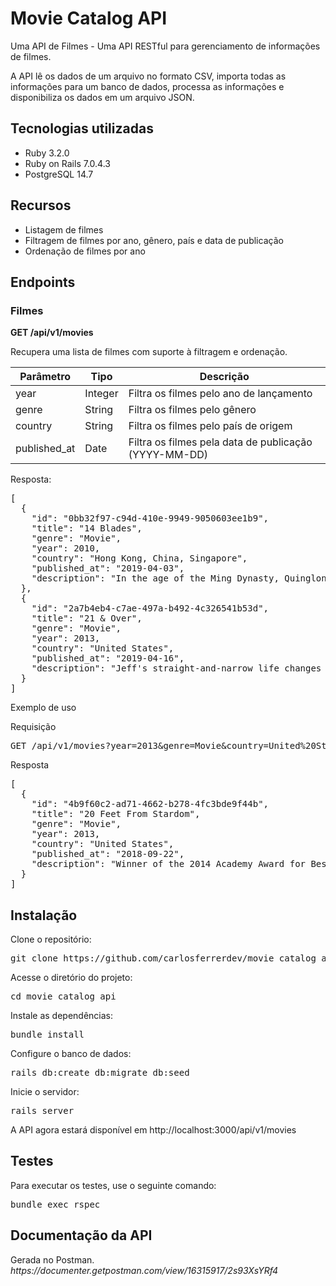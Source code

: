 <h1>Movie Catalog API</h1>
<p>Uma API de Filmes - Uma API RESTful para gerenciamento de informações de filmes.</p>
<p>A API lê os dados de um arquivo no formato CSV, importa todas as informações para um banco de dados, processa as informações e disponibiliza os dados em um arquivo JSON.</p>
<h2>Tecnologias utilizadas</h2>
<ul>
  <li>Ruby 3.2.0</li>
  <li>Ruby on Rails 7.0.4.3</li>
  <li>PostgreSQL 14.7</li>
</ul>

<h2>Recursos</h2>
<ul>
  <li>Listagem de filmes</li>
  <li>Filtragem de filmes por ano, gênero, país e data de publicação</li>
  <li>Ordenação de filmes por ano</li>
</ul>
<h2>Endpoints</h2>
<h3>Filmes</h3>
<p><strong>GET /api/v1/movies</strong></p>
<p>Recupera uma lista de filmes com suporte à filtragem e ordenação.</p>
<table>
  <thead>
    <tr>
      <th>Parâmetro</th>
      <th>Tipo</th>
      <th>Descrição</th>
    </tr>
  </thead>
  <tbody>
    <tr>
      <td>year</td>
      <td>Integer</td>
      <td>Filtra os filmes pelo ano de lançamento</td>
    </tr>
    <tr>
      <td>genre</td>
      <td>String</td>
      <td>Filtra os filmes pelo gênero</td>
    </tr>
    <tr>
      <td>country</td>
      <td>String</td>
      <td>Filtra os filmes pelo país de origem</td>
    </tr>
    <tr>
      <td>published_at</td>
      <td>Date</td>
      <td>Filtra os filmes pela data de publicação (YYYY-MM-DD)</td>
    </tr>
  </tbody>
</table>
<p>Resposta:</p>
<pre>
[
  {
    "id": "0bb32f97-c94d-410e-9949-9050603ee1b9",
    "title": "14 Blades",
    "genre": "Movie",
    "year": 2010,
    "country": "Hong Kong, China, Singapore",
    "published_at": "2019-04-03",
    "description": "In the age of the Ming Dynasty, Quinglong is the best of the Jinyiwei, an elite assassin squad made up of highly trained former street urchins. When evil eunuch Jia unseats the emperor, Quinglong is called to action but is quickly betrayed."
  },
  {
    "id": "2a7b4eb4-c7ae-497a-b492-4c326541b53d",
    "title": "21 & Over",
    "genre": "Movie",
    "year": 2013,
    "country": "United States",
    "published_at": "2019-04-16",
    "description": "Jeff's straight-and-narrow life changes abruptly when his buddies take him out for a birthday bash – the night before a crucial med school interview."
  }
]
</pre>
<p>Exemplo de uso</p>
<p>Requisição</p>
<pre>
GET /api/v1/movies?year=2013&genre=Movie&country=United%20States
</pre>
<p>Resposta</p>
<pre>
[
  {
    "id": "4b9f60c2-ad71-4662-b278-4fc3bde9f44b",
    "title": "20 Feet From Stardom",
    "genre": "Movie",
    "year": 2013,
    "country": "United States",
    "published_at": "2018-09-22",
    "description": "Winner of the 2014 Academy Award for Best Documentary Feature, this film takes a look at the world of backup vocalists and the legends they support."
  }
]
</pre>
<h2>Instalação</h2>
<p>Clone o repositório:</p>
<pre>
git clone https://github.com/carlosferrerdev/movie_catalog_api.git
</pre>
<p>Acesse o diretório do projeto:</p>
<pre>
cd movie_catalog_api
</pre>
<p>Instale as dependências:</p>
<pre>
bundle install
</pre>
<p>Configure o banco de dados:</p>
<pre>
rails db:create db:migrate db:seed
</pre>
<p>Inicie o servidor:</p>
<pre>
rails server
</pre>
<p>A API agora estará disponível em http://localhost:3000/api/v1/movies</p>
<h2>Testes</h2>
<p>Para executar os testes, use o seguinte comando:</p>
<pre>
bundle exec rspec
</pre>
<h2>Documentação da API</h2>
Gerada no Postman.
<i>https://documenter.getpostman.com/view/16315917/2s93XsYRf4</i>
